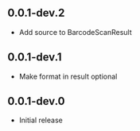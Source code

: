 ## 0.0.1-dev.2

* Add source to BarcodeScanResult

## 0.0.1-dev.1

* Make format in result optional

## 0.0.1-dev.0

* Initial release
